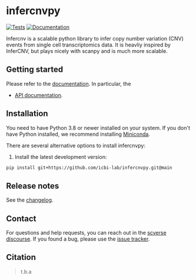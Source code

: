 # infercnvpy

[![Tests][badge-tests]][link-tests]
[![Documentation][badge-docs]][link-docs]

[badge-tests]: https://img.shields.io/github/workflow/status/icbi-lab/infercnvpy/Test/main
[link-tests]: https://github.com/icbi-lab/infercnvpy/actions/workflows/test.yml
[badge-docs]: https://img.shields.io/readthedocs/infercnvpy

Infercnv is a scalable python library to infer copy number variation (CNV) events from single cell transcriptomics data. It is heavliy inspired by InferCNV, but plays nicely with scanpy and is much more scalable.

## Getting started

Please refer to the [documentation][link-docs]. In particular, the

-   [API documentation][link-api].

## Installation

You need to have Python 3.8 or newer installed on your system. If you don't have
Python installed, we recommend installing [Miniconda](https://docs.conda.io/en/latest/miniconda.html).

There are several alternative options to install infercnvpy:

<!--
1) Install the latest release of `infercnvpy` from `PyPI <https://pypi.org/project/infercnvpy/>`_:

```bash
pip install infercnvpy
```
-->

1. Install the latest development version:

```bash
pip install git+https://github.com/icbi-lab/infercnvpy.git@main
```

## Release notes

See the [changelog][changelog].

## Contact

For questions and help requests, you can reach out in the [scverse discourse][scverse-discourse].
If you found a bug, please use the [issue tracker][issue-tracker].

## Citation

> t.b.a

[scverse-discourse]: https://discourse.scverse.org/
[issue-tracker]: https://github.com/icbi-lab/infercnvpy/issues
[changelog]: https://infercnvpy.readthedocs.io/latest/changelog.html
[link-docs]: https://infercnvpy.readthedocs.io
[link-api]: https://infercnvpy.readthedocs.io/latest/api.html

